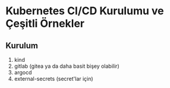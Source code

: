 # Kubernetes CI/CD Kurulumu ve Çeşitli Örnekler

## Kurulum

1. kind
2. gitlab (gitea ya da daha basit bişey olabilir)
3. argocd
4. external-secrets (secret'lar için)
